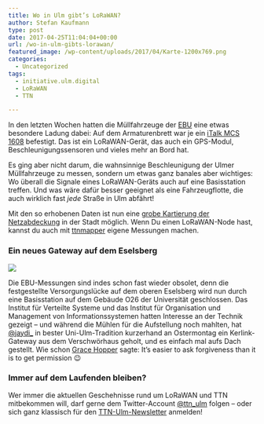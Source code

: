 ```yaml
---
title: Wo in Ulm gibt’s LoRaWAN?
author: Stefan Kaufmann
type: post
date: 2017-04-25T11:04:04+00:00
url: /wo-in-ulm-gibts-lorawan/
featured_image: /wp-content/uploads/2017/04/Karte-1200x769.png
categories:
  - Uncategorized
tags:
  - initiative.ulm.digital
  - LoRaWAN
  - TTN

---
```

In den letzten Wochen hatten die Müllfahrzeuge der [EBU][1] eine etwas besondere Ladung dabei: Auf dem Armaturenbrett war je ein [iTalk MCS 1608][2] befestigt. Das ist ein LoRaWAN-Gerät, das auch ein GPS-Modul, Beschleunigungssensoren und vieles mehr an Bord hat.

Es ging aber nicht darum, die wahnsinnige Beschleunigung der Ulmer Müllfahrzeuge zu messen, sondern um etwas ganz banales aber wichtiges: Wo überall die Signale eines LoRaWAN-Geräts auch auf eine Basisstation treffen. Und was wäre dafür besser geeignet als eine Fahrzeugflotte, die auch wirklich fast _jede_ Straße in Ulm abfährt!

Mit den so erhobenen Daten ist nun eine [grobe Kartierung der Netzabdeckung][3] in der Stadt möglich. Wenn Du einen LoRaWAN-Node hast, kannst du auch mit [ttnmapper][4] eigene Messungen machen.

### Ein neues Gateway auf dem Eselsberg

![](/wp-content/uploads/2017/04/c13cd53e-9016-4892-a386-8cbffa4097ac.jpg)

Die EBU-Messungen sind indes schon fast wieder obsolet, denn die festgestellte Versorgungslücke auf dem oberen Eselsberg wird nun durch eine Basisstation auf dem Gebäude O26 der Universität geschlossen. Das Institut für Verteilte Systeme und das Institut für Organisation und Management von Informationssystemen hatten Interesse an der Technik gezeigt – und während die Mühlen für die Aufstellung noch mahlten, hat [@jaydi_][6] in bester Uni-Ulm-Tradition kurzerhand an Ostermontag ein Kerlink-Gateway aus dem Verschwörhaus geholt, und es einfach mal aufs Dach gestellt. Wie schon [Grace Hopper][7] sagte: It&#8217;s easier to ask forgiveness than it is to get permission 😉

### Immer auf dem Laufenden bleiben?

Wer immer die aktuellen Geschehnisse rund um LoRaWAN und TTN mitbekommen will, darf gerne dem Twitter-Account [@ttn_ulm][8] folgen – oder sich ganz klassisch für den [TTN-Ulm-Newsletter][9] anmelden!

 [1]: http://ebu-ulm.de/
 [2]: https://github.com/verschwoerhaus/ttn-ulm-doku/wiki/ITalk-MCS-1608
 [3]: https://lora.ulm-digital.com/#map
 [4]: http://ttnmapper.org/
 [6]: https://twitter.com/JayDi_
 [7]: https://en.wikipedia.org/wiki/Grace_Hopper
 [8]: https://twitter.com/ttn_ulm
 [9]: http://eepurl.com/cqreAj
